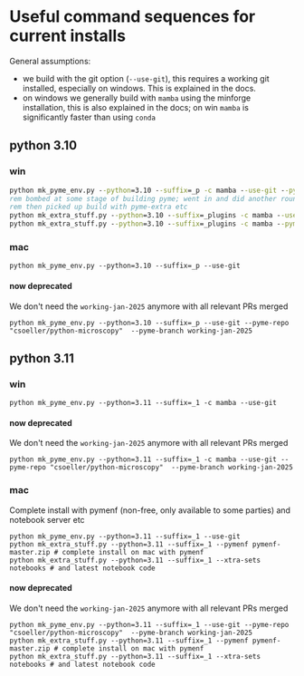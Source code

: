 # Useful command sequences for current installs

General assumptions:

- we build with the git option (`--use-git`), this requires a working git installed, especially on windows. This is explained in the docs.
- on windows we generally build with `mamba` using the minforge installation, this is also explained in the docs; on win `mamba` is significantly faster than using `conda`

## python 3.10


### win

```cmd
python mk_pyme_env.py --python=3.10 --suffix=_p -c mamba --use-git --pyme-repo "csoeller/python-microscopy"  --pyme-branch working-jan-2025
rem bombed at some stage of building pyme; went in and did another round of 'python setup.py develop' and that (apparently) worked
rem then picked up build with pyme-extra etc
python mk_extra_stuff.py --python=3.10 --suffix=_plugins -c mamba --use-git --xtra-sets PYME-extra
python mk_extra_stuff.py --python=3.10 --suffix=_plugins -c mamba --pymenf pymenf\pymenf-master.zip -x zarr
```

### mac
```
python mk_pyme_env.py --python=3.10 --suffix=_p --use-git
```

#### now deprecated

We don't need the `working-jan-2025` anymore with all relevant PRs merged

```
python mk_pyme_env.py --python=3.10 --suffix=_p --use-git --pyme-repo "csoeller/python-microscopy"  --pyme-branch working-jan-2025
```


## python 3.11

### win

```
python mk_pyme_env.py --python=3.11 --suffix=_1 -c mamba --use-git
```
#### now deprecated

We don't need the `working-jan-2025` anymore with all relevant PRs merged

```
python mk_pyme_env.py --python=3.11 --suffix=_1 -c mamba --use-git --pyme-repo "csoeller/python-microscopy"  --pyme-branch working-jan-2025
```

### mac

Complete install with pymenf (non-free, only available to some parties) and notebook server etc

```
python mk_pyme_env.py --python=3.11 --suffix=_1 --use-git
python mk_extra_stuff.py --python=3.11 --suffix=_1 --pymenf pymenf-master.zip # complete install on mac with pymenf
python mk_extra_stuff.py --python=3.11 --suffix=_1 --xtra-sets notebooks # and latest notebook code
```
#### now deprecated

We don't need the `working-jan-2025` anymore with all relevant PRs merged

```
python mk_pyme_env.py --python=3.11 --suffix=_1 --use-git --pyme-repo "csoeller/python-microscopy"  --pyme-branch working-jan-2025
python mk_extra_stuff.py --python=3.11 --suffix=_1 --pymenf pymenf-master.zip # complete install on mac with pymenf
python mk_extra_stuff.py --python=3.11 --suffix=_1 --xtra-sets notebooks # and latest notebook code
```

